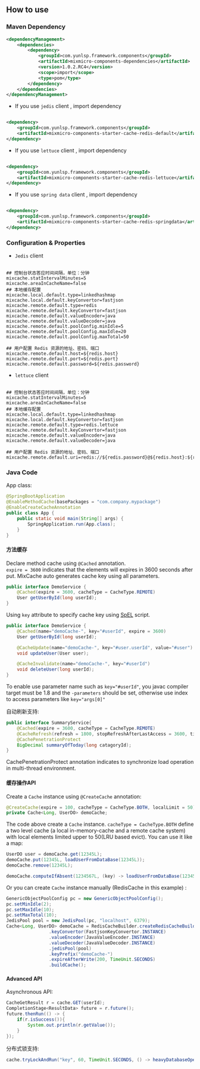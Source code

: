 ## How to use 

### Maven Dependency

```xml
<dependencyManagement>
    <dependencies>
        <dependency>
            <groupId>com.yunlsp.framework.components</groupId>
            <artifactId>mixmicro-components-dependencies</artifactId>
            <version>1.0.2.RC4</version>
            <scope>import</scope>
            <type>pom</type>
        </dependency>
    </dependencies>
</dependencyManagement>

```

- If you use `jedis` client , import dependency

```xml

<dependency>
    <groupId>com.yunlsp.framework.components</groupId>
    <artifactId>mixmicro-components-starter-cache-redis-default</artifactId>
</dependency>

```

- If you use `lettuce` client , import dependency

```xml

<dependency>
    <groupId>com.yunlsp.framework.components</groupId>
    <artifactId>mixmicro-components-starter-cache-redis-lettuce</artifactId>
</dependency>

```

- If you use `spring data` client , import dependency

```xml

<dependency>
    <groupId>com.yunlsp.framework.components</groupId>
    <artifactId>mixmicro-components-starter-cache-redis-springdata</artifactId>
</dependency>

```

### Configuration & Properties


- `Jedis` client

```properties

## 控制台状态答应时间间隔，单位：分钟
mixcache.statIntervalMinutes=5
mixcache.areaInCacheName=false
## 本地缓存配置
mixcache.local.default.type=linkedhashmap
mixcache.local.default.keyConvertor=fastjson
mixcache.remote.default.type=redis
mixcache.remote.default.keyConvertor=fastjson
mixcache.remote.default.valueEncoder=java
mixcache.remote.default.valueDecoder=java
mixcache.remote.default.poolConfig.minIdle=5
mixcache.remote.default.poolConfig.maxIdle=20
mixcache.remote.default.poolConfig.maxTotal=50

## 用户配置 Redis 资源的地址、密码、端口
mixcache.remote.default.host=${redis.host}
mixcache.remote.default.port=${redis.port}
mixcache.remote.default.password=${redis.password}

```

- `lettuce` client

```properties

## 控制台状态答应时间间隔，单位：分钟
mixcache.statIntervalMinutes=5
mixcache.areaInCacheName=false
## 本地缓存配置
mixcache.local.default.type=linkedhashmap
mixcache.local.default.keyConvertor=fastjson
mixcache.remote.default.type=redis.lettuce
mixcache.remote.default.keyConvertor=fastjson
mixcache.remote.default.valueEncoder=java
mixcache.remote.default.valueDecoder=java

## 用户配置 Redis 资源的地址、密码、端口
mixcache.remote.default.uri=redis://${redis.password}@${redis.host}:${redis.port}

```

### Java Code

App class:
```java
@SpringBootApplication
@EnableMethodCache(basePackages = "com.company.mypackage")
@EnableCreateCacheAnnotation
public class App {
    public static void main(String[] args) {
        SpringApplication.run(App.class);
    }
}
```

#### 方法缓存
Declare method cache using ```@Cached``` annotation.  
```expire = 3600``` indicates that the elements will expires in 3600 seconds after put.
MixCache auto generates cache key using all parameters.

```java
public interface DemoService {
    @Cached(expire = 3600, cacheType = CacheType.REMOTE)
    User getUserById(long userId);
}
```

Using ```key``` attribute to specify cache key using [SpEL](https://docs.spring.io/spring/docs/4.2.x/spring-framework-reference/html/expressions.html) script.
```java
public interface DemoService {
    @Cached(name="demoCache-", key="#userId", expire = 3600)
    User getUserById(long userId);

    @CacheUpdate(name="demoCache-", key="#user.userId", value="#user")
    void updateUser(User user);

    @CacheInvalidate(name="demoCache-", key="#userId")
    void deleteUser(long userId);
}
```
To enable use parameter name such as ```key="#userId"```, you javac compiler target must be 1.8 and the ```-parameters``` should be set, otherwise use index to access parameters like ```key="args[0]"```

自动刷新支持:
```java
public interface SummaryService{
    @Cached(expire = 3600, cacheType = CacheType.REMOTE)
    @CacheRefresh(refresh = 1800, stopRefreshAfterLastAccess = 3600, timeUnit = TimeUnit.SECONDS)
    @CachePenetrationProtect
    BigDecimal summaryOfToday(long catagoryId);
}
```
CachePenetrationProtect annotation indicates to synchronize load operation in multi-thread environment.

#### 缓存操作API

Create a ```Cache``` instance using ```@CreateCache``` annotation:

```java
@CreateCache(expire = 100, cacheType = CacheType.BOTH, localLimit = 50)
private Cache<Long, UserDO> demoCache;
```
The code above create a ```Cache``` instance. ```cacheType = CacheType.BOTH``` define a two level cache (a local in-memory-cache and a remote cache system) with local elements limited upper to 50(LRU based evict). You can use it like a map: 
```java
UserDO user = demoCache.get(12345L);
demoCache.put(12345L, loadUserFromDataBase(12345L));
demoCache.remove(12345L);

demoCache.computeIfAbsent(1234567L, (key) -> loadUserFromDataBase(1234567L));
```

Or you can create ```Cache``` instance manually (RedisCache in this example) :
```java
GenericObjectPoolConfig pc = new GenericObjectPoolConfig();
pc.setMinIdle(2);
pc.setMaxIdle(10);
pc.setMaxTotal(10);
JedisPool pool = new JedisPool(pc, "localhost", 6379);
Cache<Long, UserDO> demoCache = RedisCacheBuilder.createRedisCacheBuilder()
                .keyConvertor(FastjsonKeyConvertor.INSTANCE)
                .valueEncoder(JavaValueEncoder.INSTANCE)
                .valueDecoder(JavaValueDecoder.INSTANCE)
                .jedisPool(pool)
                .keyPrefix("demoCache-")
                .expireAfterWrite(200, TimeUnit.SECONDS)
                .buildCache();
```

#### Advanced API
Asynchronous API:
```java
CacheGetResult r = cache.GET(userId);
CompletionStage<ResultData> future = r.future();
future.thenRun(() -> {
    if(r.isSuccess()){
        System.out.println(r.getValue());
    }
});
```

分布式锁支持:
```java
cache.tryLockAndRun("key", 60, TimeUnit.SECONDS, () -> heavyDatabaseOperation());
```

